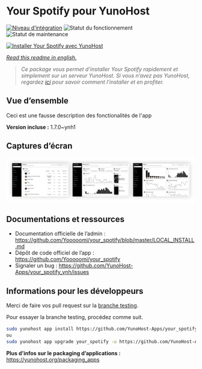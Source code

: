 <!--
N.B.: This README was automatically generated by https://github.com/YunoHost/apps/tree/master/tools/README-generator
It shall NOT be edited by hand.
-->

# Your Spotify pour YunoHost

[![Niveau d’intégration](https://dash.yunohost.org/integration/your_spotify.svg)](https://dash.yunohost.org/appci/app/your_spotify) ![Statut du fonctionnement](https://ci-apps.yunohost.org/ci/badges/your_spotify.status.svg) ![Statut de maintenance](https://ci-apps.yunohost.org/ci/badges/your_spotify.maintain.svg)

[![Installer Your Spotify avec YunoHost](https://install-app.yunohost.org/install-with-yunohost.svg)](https://install-app.yunohost.org/?app=your_spotify)

*[Read this readme in english.](./README.md)*

> *Ce package vous permet d’installer Your Spotify rapidement et simplement sur un serveur YunoHost.
Si vous n’avez pas YunoHost, regardez [ici](https://yunohost.org/#/install) pour savoir comment l’installer et en profiter.*

## Vue d’ensemble

Ceci est une fausse description des fonctionalités de l'app


**Version incluse :** 1.7.0~ynh1

## Captures d’écran

![Capture d’écran de Your Spotify](./doc/screenshots/your_spotify.png)

## Documentations et ressources

* Documentation officielle de l’admin : <https://github.com/Yooooomi/your_spotify/blob/master/LOCAL_INSTALL.md>
* Dépôt de code officiel de l’app : <https://github.com/Yooooomi/your_spotify>
* Signaler un bug : <https://github.com/YunoHost-Apps/your_spotify_ynh/issues>

## Informations pour les développeurs

Merci de faire vos pull request sur la [branche testing](https://github.com/YunoHost-Apps/your_spotify_ynh/tree/testing).

Pour essayer la branche testing, procédez comme suit.

``` bash
sudo yunohost app install https://github.com/YunoHost-Apps/your_spotify_ynh/tree/testing --debug
ou
sudo yunohost app upgrade your_spotify -u https://github.com/YunoHost-Apps/your_spotify_ynh/tree/testing --debug
```

**Plus d’infos sur le packaging d’applications :** <https://yunohost.org/packaging_apps>
